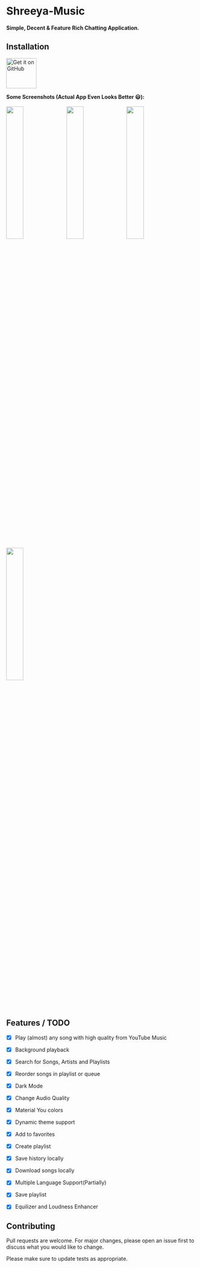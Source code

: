 # Shreeya-Music


<strong>Simple, Decent & Feature Rich Chatting Application.</strong></br>

## Installation

[<img src="https://github.com/machiav3lli/oandbackupx/blob/034b226cea5c1b30eb4f6a6f313e4dadcbb0ece4/badge_github.png"
alt="Get it on GitHub"
height="80">](https://github.com/shrayesh-1/shreeya-music/releases/latest)

<strong>Some Screenshots (Actual App Even Looks Better 😃):</strong></br><br>
<kbd>
<img src="https://sgrayesh-dahal.github.io/bhupendra/1.jpg" width=30% height=30%/>
<img src="https://sgrayesh-dahal.github.io/bhupendra/2.jpg" width=30% height=30%/>
<img src="https://sgrayesh-dahal.github.io/bhupendra/3.jpg" width=30% height=30%/>
<img src="https://sgrayesh-dahal.github.io/bhupendra/4.jpg" width=30% height=30%/>


<br>
<br>

## Features / TODO
- [x] Play (almost) any song with high quality from YouTube Music
- [x] Background playback
- [x] Search for Songs, Artists and Playlists
- [x] Reorder songs in playlist or queue
- [x] Dark Mode
- [x] Change Audio Quality
- [x] Material You colors
- [x] Dynamic theme support
- [x] Add to favorites
- [x] Create playlist
- [x] Save history locally
- [x] Download songs locally
- [x] Multiple Language Support(Partially)
- [x] Save playlist
- [x] Equilizer and Loudness Enhancer


## Contributing

Pull requests are welcome. For major changes, please open an issue first
to discuss what you would like to change.

Please make sure to update tests as appropriate. 
